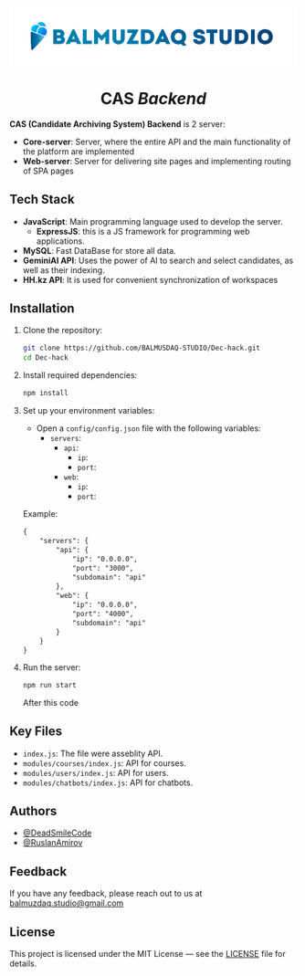 ![Logo](https://raw.githubusercontent.com/BALMUSDAQ-STUDIO/Balmuzdaq-logos/refs/heads/main/Balmuz_logo_1.png)


<h1 align="center">CAS <i>Backend</i></h1>

**CAS (Candidate Archiving System) Backend** is 2 server: 

- **Core-server**: Server, where the entire API and the main functionality of the platform are implemented
- **Web-server**: Server for delivering site pages and implementing routing of SPA pages 

## Tech Stack

- **JavaScript**: Main programming language used to develop the server.
 	- **ExpressJS**: this is a JS framework for programming web applications.
- **MySQL**: Fast DataBase for store all data.
- **GeminiAI API**: Uses the power of AI to search and select candidates, as well as their indexing.
- **HH.kz API**: It is used for convenient synchronization of workspaces

## Installation

1. Clone the repository:

    ```bash
    git clone https://github.com/BALMUSDAQ-STUDIO/Dec-hack.git
    cd Dec-hack
    ```

2. Install required dependencies:

    ```bash
    npm install
    ```

3. Set up your environment variables:
    - Open a `config/config.json` file with the following variables:
        - `servers`: 
        	- `api`:
        		- `ip`:
        		- `port`:
        	- `web`:
        		- `ip`:
        		- `port`:	

    Example:
    ```env
    {
		"servers": {
			"api": {
				"ip": "0.0.0.0",
				"port": "3000",
				"subdomain": "api"
			},
			"web": {
				"ip": "0.0.0.0",
				"port": "4000",
				"subdomain": "api"
			}
		}
	}
    ```

4. Run the server:

    ```bash
    npm run start
    ```

    After this code

## Key Files

- `index.js`: The file were asseblity API.
- `modules/courses/index.js`: API for courses.
- `modules/users/index.js`: API for users.
- `modules/chatbots/index.js`: API for chatbots.


## Authors

- [@DeadSmileCode](https://www.github.com/DeadSmileCode)
- [@RuslanAmirov](https://github.com/tengri)


## Feedback

If you have any feedback, please reach out to us at balmuzdaq.studio@gmail.com


## License

This project is licensed under the MIT License — see the [LICENSE](LICENSE) file for details.